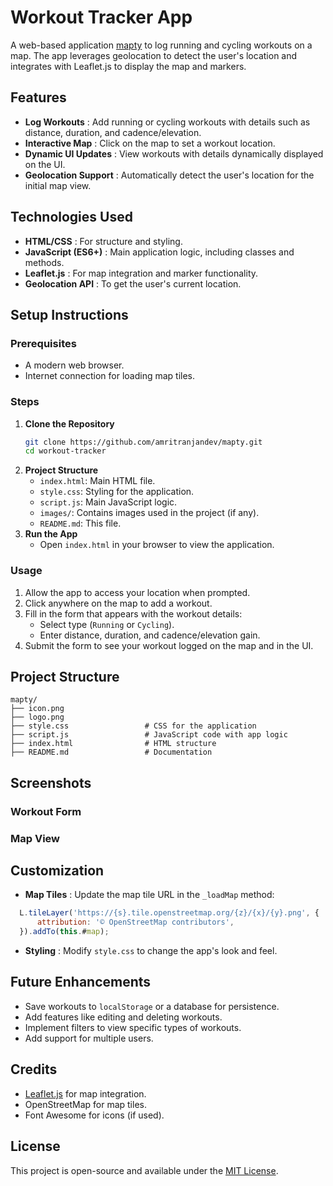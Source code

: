 
# Workout Tracker App

A web-based application [mapty](https://amritranjandev.github.io/mapty/) to log running and cycling workouts on a map. The app leverages geolocation to detect the user's location and integrates with Leaflet.js to display the map and markers.

## Features

* **Log Workouts** : Add running or cycling workouts with details such as distance, duration, and cadence/elevation.
* **Interactive Map** : Click on the map to set a workout location.
* **Dynamic UI Updates** : View workouts with details dynamically displayed on the UI.
* **Geolocation Support** : Automatically detect the user's location for the initial map view.

## Technologies Used

* **HTML/CSS** : For structure and styling.
* **JavaScript (ES6+)** : Main application logic, including classes and methods.
* **Leaflet.js** : For map integration and marker functionality.
* **Geolocation API** : To get the user's current location.

## Setup Instructions

### Prerequisites

* A modern web browser.
* Internet connection for loading map tiles.

### Steps

1. **Clone the Repository**
   ```bash
   git clone https://github.com/amritranjandev/mapty.git
   cd workout-tracker
   ```
2. **Project Structure**
   * `index.html`: Main HTML file.
   * `style.css`: Styling for the application.
   * `script.js`: Main JavaScript logic.
   * `images/`: Contains images used in the project (if any).
   * `README.md`: This file.
3. **Run the App**
   * Open `index.html` in your browser to view the application.

### Usage

1. Allow the app to access your location when prompted.
2. Click anywhere on the map to add a workout.
3. Fill in the form that appears with the workout details:
   * Select type (`Running` or `Cycling`).
   * Enter distance, duration, and cadence/elevation gain.
4. Submit the form to see your workout logged on the map and in the UI.

## Project Structure

```
mapty/
├── icon.png
├── logo.png  
├── style.css                 # CSS for the application
├── script.js                 # JavaScript code with app logic
├── index.html                # HTML structure
├── README.md                 # Documentation
```

## Screenshots

### Workout Form

### Map View

## Customization

* **Map Tiles** : Update the map tile URL in the `_loadMap` method:

```js
  L.tileLayer('https://{s}.tile.openstreetmap.org/{z}/{x}/{y}.png', {
      attribution: '© OpenStreetMap contributors',
  }).addTo(this.#map);
```

* **Styling** : Modify `style.css` to change the app's look and feel.

## Future Enhancements

* Save workouts to `localStorage` or a database for persistence.
* Add features like editing and deleting workouts.
* Implement filters to view specific types of workouts.
* Add support for multiple users.

## Credits

* [Leaflet.js](https://leafletjs.com/) for map integration.
* OpenStreetMap for map tiles.
* Font Awesome for icons (if used).

## License

This project is open-source and available under the [MIT License](https://chatgpt.com/c/LICENSE).
